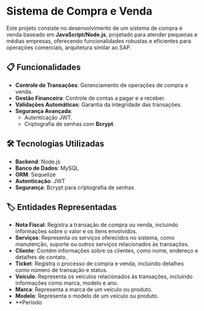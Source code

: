 # Sistema de Compra e Venda

Este projeto consiste no desenvolvimento de um sistema de compra e venda baseado em **JavaScript/Node.js**, projetado para atender pequenas e médias empresas, oferecendo funcionalidades robustas e eficientes para operações comerciais, arquitetura similar ao SAP.

## 📋 Funcionalidades

- **Controle de Transações**: Gerenciamento de operações de compra e venda.
- **Gestão Financeira**: Controle de contas a pagar e a receber.
- **Validações Automáticas**: Garantia da integridade das transações.
- **Segurança Avançada**:
  - Autenticação JWT.
  - Criptografia de senhas com **Bcrypt**.

## 🛠️ Tecnologias Utilizadas

- **Backend**: Node.js
- **Banco de Dados**: MySQL
- **ORM**: Sequelize
- **Autenticação**: JWT
- **Segurança**: Bcrypt para criptografia de senhas

## 🏷️ Entidades Representadas

- **Nota Fiscal**: Registra a transação de compra ou venda, incluindo informações sobre o valor e os itens envolvidos.
- **Serviços**: Representa os serviços oferecidos no sistema, como manutenção, suporte ou outros serviços relacionados às transações.
- **Cliente**: Contém informações sobre os clientes, como nome, endereço e detalhes de contato.
- **Ticket**: Registra o processo de compra e venda, incluindo detalhes como número de transação e status.
- **Veículo**: Representa os veículos relacionados às transações, incluindo informações como marca, modelo e ano.
- **Marca**: Representa a marca de um veículo ou produto.
- **Modelo**: Representa o modelo de um veículo ou produto.
- **Período
